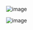 ![image](https://user-images.githubusercontent.com/85221126/132092908-8eb05e99-fc5d-4f02-b392-ef4255cc0156.png)

![image](https://user-images.githubusercontent.com/85221126/132092923-08cbffe2-b71c-44af-bebc-b53b708c8be5.png)
